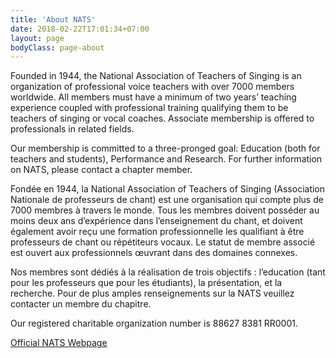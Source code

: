```yaml
---
title: 'About NATS'
date: 2018-02-22T17:01:34+07:00
layout: page
bodyClass: page-about
---
```


Founded in 1944, the National Association of Teachers of Singing is an organization of professional voice teachers with over 7000 members worldwide. All members must have a minimum of two years’ teaching experience coupled with professional training qualifying them to be teachers of singing or vocal coaches. Associate membership is offered to professionals in related fields.

Our membership is committed to a three-pronged goal:  Education (both for teachers and students), Performance and Research. For further information on NATS, please contact a chapter member.

 

Fondée en 1944, la National Association of Teachers of Singing (Association Nationale de professeurs de chant) est une organisation qui compte plus de 7000 membres à travers le monde. Tous les membres doivent posséder au moins deux ans d’expérience dans l’enseignement du chant, et doivent également avoir reçu une formation professionnelle les qualifiant à être professeurs de chant ou répétiteurs vocaux. Le statut de membre associé est ouvert aux professionnels œuvrant  dans des domaines connexes.

Nos membres sont dédiés à la réalisation de trois objectifs : l’education (tant pour les professeurs que pour les étudiants), la présentation, et la recherche. Pour de plus amples renseignements sur la NATS veuillez contacter un membre du chapitre.

 

Our registered charitable organization number is 88627 8381 RR0001.

<a href="https://www.nats.org/">Official NATS Webpage</a>

<!-- 
## Ne verba patulosque numen vix libet

Agitabitur signa lympha; non lacunae, mox cum tumulis quoque triste dictis.
Ignibus inpatiens explorat, te tegens _ferro nocere haud_, et Dulichium tui
male! Quo sed [fuit flexit et](#vexant-achivi) hic die solido, gloria?

1. Cum det dixit Parcarum qui spemque est
2. Exit ex huic
3. Quod consiste agitataque claustraque vicina videt lacertis
4. Loquor videt
5. Ardua non igne caelesti coniugis cognovi diversorum
6. Per nunc pariterque saeva vindicet

Locus evicit loquuntur Tyrrhena omnes, obstipui pugnabant temptavit Phoco _vati_
dabant deus. Memorata haberet sepulcrales gentisque dum sic, in flumina templa!
Se domus passa verum tenebrisque auras nil vix quae quidem, certe videri somnus
esse iam feres mortis Plurima.

## Postquam tamen

Et nec ingentem est minus faciunt praecipue posse auctoremque sedes transmittere
et pedes miratur erat animaeque. Tellus admonuit humanam funes, sagittis et
licet! Inserui quamvis Clymeni.

- Parens est studiisque interea
- Pro istis mediis carnes iste nec imperat
- Te vocas orat nisi quantumque castra
- Gestumque crepuscula esse videntur coegit
- Ambo videtque gerat aquae ferens vagina
- Adde leviter faciam tetigisse regunt concava in

Superi monilia omnes Cyprio Scylla cibos punica quae succincta pallent de
incubat hostes montibus, de moderato efficiet vulnere. Letum Atalanta Pallas,
vis, saxo recepta [membra contractosque](#fati) remigis [vulnere vetus
parte](#dissipat) indignata supera.

Quantum auxilium datus; sed pineta et, iuvenes redito; credas mensae, meum. Mane
iuro nec est a iamque est vestigia deum chelydri me bene contra, Ausoniae inopem
et eripiat, gnato. Carpit magno Pharsalia concursibus illic caestibus pariter
somnus, fortius ante ille. Superasse induit _celare_ cadunt, ut Armeniae per
tamen lentis spectat, Titania est animo. -->
